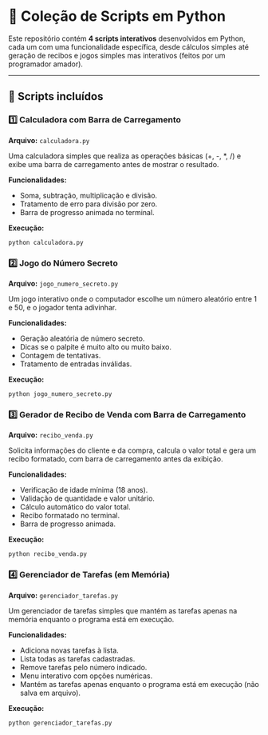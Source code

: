 # 🐍 Coleção de Scripts em Python

Este repositório contém **4 scripts interativos** desenvolvidos em Python, cada um com uma funcionalidade específica, desde cálculos simples até geração de recibos e jogos simples mas interativos (feitos por um programador amador).

---

## 📜 Scripts incluídos

### 1️⃣ Calculadora com Barra de Carregamento

**Arquivo:** `calculadora.py`

Uma calculadora simples que realiza as operações básicas (+, -, *, /) e exibe uma barra de carregamento antes de mostrar o resultado.

**Funcionalidades:**

- Soma, subtração, multiplicação e divisão.
- Tratamento de erro para divisão por zero.
- Barra de progresso animada no terminal.

**Execução:**

`python calculadora.py`

### 2️⃣ Jogo do Número Secreto

**Arquivo:** `jogo_numero_secreto.py` 

Um jogo interativo onde o computador escolhe um número aleatório entre 1 e 50, e o jogador tenta adivinhar.

**Funcionalidades:**

- Geração aleatória de número secreto.
- Dicas se o palpite é muito alto ou muito baixo.
- Contagem de tentativas.
- Tratamento de entradas inválidas.

**Execução:**

`python jogo_numero_secreto.py`

### 3️⃣ Gerador de Recibo de Venda com Barra de Carregamento

**Arquivo:** `recibo_venda.py` 

Solicita informações do cliente e da compra, calcula o valor total e gera um recibo formatado, com barra de carregamento antes da exibição.

**Funcionalidades:**

- Verificação de idade mínima (18 anos).
- Validação de quantidade e valor unitário.
- Cálculo automático do valor total.
- Recibo formatado no terminal.
- Barra de progresso animada.

**Execução:**

`python recibo_venda.py`

### 4️⃣ Gerenciador de Tarefas (em Memória)

**Arquivo:** `gerenciador_tarefas.py` 

Um gerenciador de tarefas simples que mantém as tarefas apenas na memória enquanto o programa está em execução.

**Funcionalidades:**

- Adiciona novas tarefas à lista.
- Lista todas as tarefas cadastradas.
- Remove tarefas pelo número indicado.
- Menu interativo com opções numéricas.
- Mantém as tarefas apenas enquanto o programa está em execução (não salva em arquivo).

**Execução:**

`python gerenciador_tarefas.py`
